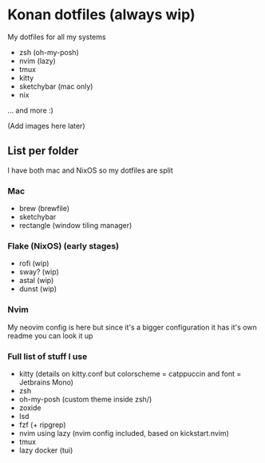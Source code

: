 # Konan dotfiles (always wip)
My dotfiles for all my systems
- zsh (oh-my-posh)
- nvim (lazy)
- tmux
- kitty
- sketchybar (mac only)
- nix

... and more :)

(Add images here later)

## List per folder
I have both mac and NixOS so my dotfiles are split

### Mac
- brew (brewfile)
- sketchybar
- rectangle (window tiling manager)

### Flake (NixOS) (early stages)
- rofi (wip)
- sway? (wip)
- astal (wip)
- dunst (wip)

### Nvim
My neovim config is here but since it's a bigger configuration it has it's own readme you can look it up

### Full list of stuff I use
- kitty (details on kitty.conf but colorscheme = catppuccin and font = Jetbrains Mono)
- zsh
- oh-my-posh (custom theme inside zsh/)
- zoxide
- lsd
- fzf (+ ripgrep)
- nvim using lazy (nvim config included, based on kickstart.nvim)
- tmux
- lazy docker (tui)

